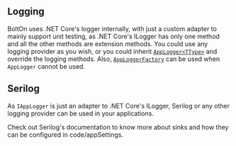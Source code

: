 Logging
-------
BoltOn uses .NET Core's logger internally, with just a custom adapter to mainly support unit testing, as .NET Core's ILogger has only one method and all the other methods are extension methods. You could use any logging provider as you wish, or you could inherit [`AppLogger<TType>`](https://github.com/gokulm/BoltOn/blob/master/src/BoltOn/Logging/AppLogger.cs) and override the logging methods. Also, [`AppLoggerFactory`](https://github.com/gokulm/BoltOn/blob/master/src/BoltOn/Logging/AppLoggerFactory.cs) can be used when `AppLogger` cannot be used.

Serilog
-------
As `IAppLogger` is just an adapter to .NET Core's ILogger, Serilog or any other logging provider can be used in your applications. 

Check out Serilog's documentation to know more about sinks and how they can be configured in code/appSettings.